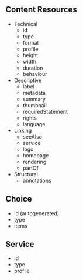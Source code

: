 ## Content Resources

- Technical
  - id
  - type
  - format
  - profile
  - height
  - width
  - duration
  - behaviour
- Descriptive
  - label
  - metadata
  - summary
  - thumbnail
  - requiredStatement
  - rights
  - language
- Linking
  - seeAlso
  - service
  - logo
  - homepage
  - rendering
  - partOf
- Structural
  - annotations

## Choice

- id (autogenerated)
- type
- items

## Service

- id
- type
- profile
